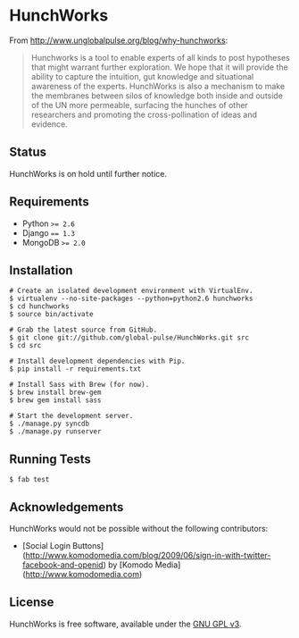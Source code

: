 HunchWorks
==========

From http://www.unglobalpulse.org/blog/why-hunchworks:

> Hunchworks is a tool to enable experts of all kinds to post hypotheses that might warrant further exploration. We hope that it will provide the ability to capture the intuition, gut knowledge and situational awareness of the experts. HunchWorks is also a mechanism to make the membranes between silos of knowledge both inside and outside of the UN more permeable, surfacing the hunches of other researchers and promoting the cross-pollination of ideas and evidence.



Status
------

HunchWorks is on hold until further notice.


Requirements
------------

* Python `>= 2.6`
* Django `== 1.3`
* MongoDB `>= 2.0`


Installation
------------

    # Create an isolated development environment with VirtualEnv.
    $ virtualenv --no-site-packages --python=python2.6 hunchworks
    $ cd hunchworks
    $ source bin/activate

    # Grab the latest source from GitHub.
    $ git clone git://github.com/global-pulse/HunchWorks.git src
    $ cd src

    # Install development dependencies with Pip.
    $ pip install -r requirements.txt

    # Install Sass with Brew (for now).
    $ brew install brew-gem
    $ brew gem install sass

    # Start the development server.
    $ ./manage.py syncdb
    $ ./manage.py runserver


Running Tests
-------------

    $ fab test


Acknowledgements
----------------

HunchWorks would not be possible without the following contributors:

  * [Social Login Buttons] (http://www.komodomedia.com/blog/2009/06/sign-in-with-twitter-facebook-and-openid) by [Komodo Media] (http://www.komodomedia.com)


License
-------

HunchWorks is free software, available under the [GNU GPL v3](http://www.gnu.org/licenses/gpl-3.0.txt).